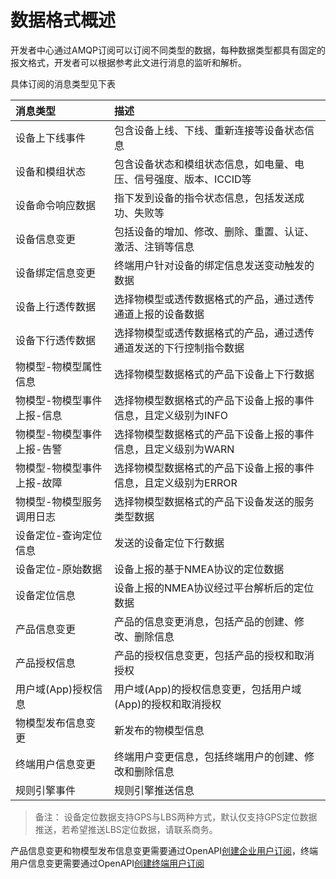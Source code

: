 # 数据格式概述

开发者中心通过AMQP订阅可以订阅不同类型的数据，每种数据类型都具有固定的报文格式，开发者可以根据参考此文进行消息的监听和解析。

具体订阅的消息类型见下表

| 消息类型           | 描述                                  |
|:---------------|:------------------------------------|
| 设备上下线事件        | 包含设备上线、下线、重新连接等设备状态信息               |
| 设备和模组状态        | 包含设备状态和模组状态信息，如电量、电压、信号强度、版本、ICCID等 |
| 设备命令响应数据       | 指下发到设备的指令状态信息，包括发送成功、失败等            |
| 设备信息变更         | 包括设备的增加、修改、删除、重置、认证、激活、注销等信息        |
| 设备绑定信息变更       | 终端用户针对设备的绑定信息发送变动触发的数据              |
| 设备上行透传数据       | 选择物模型或透传数据格式的产品，通过透传通道上报的设备数据       |
| 设备下行透传数据       | 选择物模型或透传数据格式的产品，通过透传通道发送的下行控制指令数据   |
| 物模型-物模型属性信息    | 选择物模型数据格式的产品下设备上下行数据                |
| 物模型-物模型事件上报-信息 | 选择物模型数据格式的产品下设备上报的事件信息，且定义级别为INFO   |
| 物模型-物模型事件上报-告警 | 选择物模型数据格式的产品下设备上报的事件信息，且定义级别为WARN   |
| 物模型-物模型事件上报-故障 | 选择物模型数据格式的产品下设备上报的事件信息，且定义级别为ERROR  |
| 物模型-物模型服务调用日志  | 选择物模型数据格式的产品下设备发送的服务类型数据            |
| 设备定位-查询定位信息    | 发送的设备定位下行数据                         |
| 设备定位-原始数据      | 设备上报的基于NMEA协议的定位数据                  |
| 设备定位信息         | 设备上报的NMEA协议经过平台解析后的定位数据             |
| 产品信息变更         | 产品的信息变更消息，包括产品的创建、修改、删除信息           |
| 产品授权信息         | 产品的授权信息变更，包括产品的授权和取消授权              |
| 用户域(App)授权信息   | 用户域(App)的授权信息变更，包括用户域(App)的授权和取消授权  |
| 物模型发布信息变更      | 新发布的物模型信息                           |
| 终端用户信息变更       | 终端用户变更信息，包括终端用户的创建、修改和删除信息          |
| 规则引擎事件         | 规则引擎推送信息                            |

>备注： 设备定位数据支持GPS与LBS两种方式，默认仅支持GPS定位数据推送，若希望推送LBS定位数据，请联系商务。


产品信息变更和物模型发布信息变更需要通过OpenAPI[创建企业用户订阅](https://iot-api.quectelcn.com/swagger-ui.html?urls.primaryName=%E6%B6%88%E6%81%AF%E8%AE%A2%E9%98%85%E7%AE%A1%E7%90%86%20(Enterprise%20API)#/%E6%B6%88%E6%81%AF%E8%AE%A2%E9%98%85/createEnterpriseSubscribeUsingPOST)，终端用户信息变更需要通过OpenAPI[创建终端用户订阅](https://iot-api.quectelcn.com/swagger-ui.html?urls.primaryName=%E6%B6%88%E6%81%AF%E8%AE%A2%E9%98%85%E7%AE%A1%E7%90%86%20(Enterprise%20API)#/%E6%B6%88%E6%81%AF%E8%AE%A2%E9%98%85/createEndUserSubscribeUsingPOST)